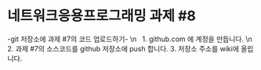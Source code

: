 # 네트워크응용프로그래밍 과제 #8

-git 저장소에 과제 #7의 코드 업로드하기-  \n
    1. github.com 에 계정을 만듭니다.   \n
    2. 과제 #7의 소스코드를 github 저장소에 push 합니다.
    3. 저장소 주소를 wiki에 올립니다.

